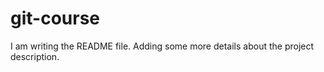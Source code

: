 # git-course

I am writing the README file. Adding some more details about the project description.
